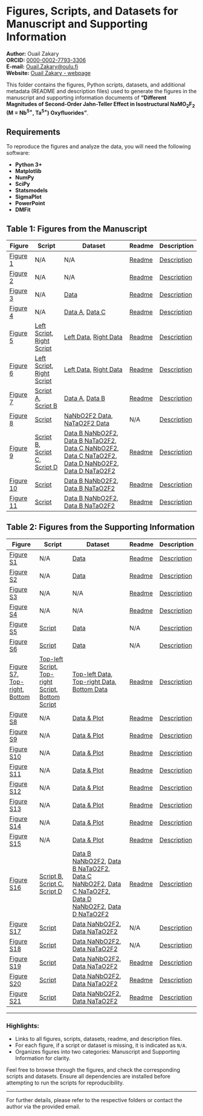 # Figures, Scripts, and Datasets for Manuscript and Supporting Information
**Author:** Ouail Zakary  
**ORCID:** [0000-0002-7793-3306](https://orcid.org/0000-0002-7793-3306)  
**E-mail:** [Ouail.Zakary@oulu.fi](mailto:Ouail.Zakary@oulu.fi)  
**Website:** [Ouail Zakary - webpage](https://cc.oulu.fi/~nmrwww/members/Ouail_Zakary.html)

This folder contains the figures, Python scripts, datasets, and additional metadata (README and description files) used to generate the figures in the manuscript and supporting information documents of **“Different Magnitudes of Second-Order Jahn-Teller Effect in Isostructural NaMO<sub>2</sub>F<sub>2</sub> (M = Nb<sup>5+</sup>, Ta<sup>5+</sup>) Oxyfluorides”**.

## Requirements

To reproduce the figures and analyze the data, you will need the following software:
- **Python 3+**
- **Matplotlib**
- **NumPy**
- **SciPy**
- **Statsmodels**
- **SigmaPlot**
- **PowerPoint**
- **DMFit**

## Table 1: Figures from the Manuscript

| **Figure** | **Script** | **Dataset** | **Readme** | **Description** |
|------------|-------------|-------------|------------|-----------------|
| [Figure 1](./manuscript/figure_1.png) | N/A | N/A | [Readme](./manuscript/figure_1_readme.txt) | [Description](./manuscript/figure_1_description.txt) |
| [Figure 2](./manuscript/figure_2.png) | N/A | N/A | [Readme](./manuscript/figure_2_readme.txt) | [Description](./manuscript/figure_2_description.txt) |
| [Figure 3](./manuscript/figure_3.png) | N/A | [Data](./manuscript/figure_3_data.agr) | [Readme](./manuscript/figure_3_readme.txt) | [Description](./manuscript/figure_3_description.txt) |
| [Figure 4](./manuscript/figure_4.png) | N/A | [Data A](./manuscript/figure_4-a_data.agr), [Data C](./manuscript/figure_4-c_data.agr) | [Readme](./manuscript/figure_4_readme.txt) | [Description](./manuscript/figure_4_description.txt) |
| [Figure 5](./manuscript/figure_5.png) | [Left Script](./manuscript/figure_5-left_script.py), [Right Script](./manuscript/figure_5-right_script.py) | [Left Data](./manuscript/figure_5-left_data.txt), [Right Data](./manuscript/figure_5-right_data.txt) | [Readme](./manuscript/figure_5_readme.txt) | [Description](./manuscript/figure_5_description.txt) |
| [Figure 6](./manuscript/figure_6.png) | [Left Script](./manuscript/figure_6_left_script.py), [Right Script](./manuscript/figure_6_right_script.py) | [Left Data](./manuscript/figure_6_left_data.txt), [Right Data](./manuscript/figure_6_right_data.txt) | [Readme](./manuscript/figure_6_readme.txt) | [Description](./manuscript/figure_6_description.txt) |
| [Figure 7](./manuscript/figure_7.png) | [Script A](./manuscript/figure_7-a_script.py), [Script B](./manuscript/figure_7-b_script.py) | [Data A](./manuscript/figure_7-a_data/), [Data B](./manuscript/figure_7-b_data/) | [Readme](./manuscript/figure_7_readme.txt) | [Description](./manuscript/figure_7_description.txt) |
| [Figure 8](./manuscript/figure_8.png) | [Script](./manuscript/figure_8_script.py) | [NaNbO2F2 Data](./manuscript/figure_8_NaNbO2F2_data.txt), [NaTaO2F2 Data](./manuscript/figure_8_NaTaO2F2_data.txt) | N/A | [Description](./manuscript/figure_8_description.txt) |
| [Figure 9](./manuscript/figure_9.png) | [Script B](./manuscript/figure_9-b_script.py), [Script C](./manuscript/figure_9-c_script.py), [Script D](./manuscript/figure_9-d_script.py) | [Data B NaNbO2F2](./manuscript/figure_9-b_NaNbO2F2_data.txt), [Data B NaTaO2F2](./manuscript/figure_9-b_NaTaO2F2_data.txt), [Data C NaNbO2F2](./manuscript/figure_9-c_NaNbO2F2_data.txt), [Data C NaTaO2F2](./manuscript/figure_9-c_NaTaO2F2_data.txt), [Data D NaNbO2F2](./manuscript/figure_9-d_NaNbO2F2_data.txt), [Data D NaTaO2F2](./manuscript/figure_9-d_NaTaO2F2_data.txt) | [Readme](./manuscript/figure_9_readme.txt) | [Description](./manuscript/figure_9_description.txt) |
| [Figure 10](./manuscript/figure_10.png) | [Script](./manuscript/figure_10-b_script.py) | [Data B NaNbO2F2](./manuscript/figure_10-b_NaNbO2F2_data.txt), [Data B NaTaO2F2](./manuscript/figure_10-b_NaTaO2F2_data.txt) | [Readme](./manuscript/figure_10_readme.txt) | [Description](./manuscript/figure_10_description.txt) |
| [Figure 11](./manuscript/figure_11.png) | [Script](./manuscript/figure_11-b_script.py) | [Data B NaNbO2F2](./manuscript/figure_11-b_NaNbO2F2_data.txt), [Data B NaTaO2F2](./manuscript/figure_11-b_NaTaO2F2_data.txt) | [Readme](./manuscript/figure_11_readme.txt) | [Description](./manuscript/figure_11_description.txt) |

## Table 2: Figures from the Supporting Information

| **Figure** | **Script** | **Dataset** | **Readme** | **Description** |
|------------|------------|-------------|------------|-----------------|
| [Figure S1](./supporting_information/figure_S1.JPG) | N/A | [Data](./supporting_information/figure_S1_data_&_plot.JNB) | [Readme](./supporting_information/figure_S1_readme.txt) | [Description](./supporting_information/figure_S1_description.txt) |
| [Figure S2](./supporting_information/figure_S2.JPG) | N/A | [Data](./supporting_information/figure_S2_data_&_plot.JNB) | [Readme](./supporting_information/figure_S2_readme.txt) | [Description](./supporting_information/figure_S2_description.txt) |
| [Figure S3](./supporting_information/figure_S3.png) | N/A | N/A | [Readme](./supporting_information/figure_S3_readme.txt) | [Description](./supporting_information/figure_S3_description.txt) |
| [Figure S4](./suportting_information/figure_S4.png) | N/A | N/A | [Readme](./suportting_information/figure_S4_readme.txt) | [Description](./suportting_information/figure_S4_description.txt) |
| [Figure S5](./suportting_information/figure_S5.png) | [Script](./suportting_information/figure_S5_script.py) | [Data](./suportting_information/figure_S5_data.txt) | N/A | [Description](./suportting_information/figure_S5_description.txt) |
| [Figure S6](./suportting_information/figure_S6.png) | [Script](./suportting_information/figure_S6_script.py) | [Data](./suportting_information/figure_S6_data.txt) | N/A | [Description](./suportting_information/figure_S6_description.txt) |
| [Figure S7](./suportting_information/figure_S7_top-left.png), [Top-right](./suportting_information/figure_S7_top-right.png), [Bottom](./suportting_information/figure_S7_bottom.png) | [Top-left Script](./suportting_information/figure_S7_top-left_script.py), [Top-right Script](./suportting_information/figure_S7_top-right_script.py), [Bottom Script](./suportting_information/figure_S7_bottom_script.py) | [Top-left Data](./suportting_information/figure_S7_top-left_data.txt), [Top-right Data](./suportting_information/figure_S7_top-right_data.txt), [Bottom Data](./suportting_information/figure_S7_bottom_data.txt) | [Readme](./suportting_information/figure_S7_readme.txt) | [Description](./suportting_information/figure_S7_description.txt) |
| [Figure S8](./suportting_information/figure_S8.png) | N/A | [Data & Plot](./suportting_information/figure_S8-S11_data_&_plot.zip) | [Readme](./suportting_information/figure_S8-S11_readme.txt) | [Description](./suportting_information/figure_S8_description.txt) |
| [Figure S9](./suportting_information/figure_S9.png) | N/A | [Data & Plot](./suportting_information/figure_S8-S11_data_&_plot.zip) | [Readme](./suportting_information/figure_S8-S11_readme.txt) | [Description](./suportting_information/figure_S9_description.txt) |
| [Figure S10](./suportting_information/figure_S10.png) | N/A | [Data & Plot](./suportting_information/figure_S8-S11_data_&_plot.zip) | [Readme](./suportting_information/figure_S8-S11_readme.txt) | [Description](./suportting_information/figure_S10_description.txt) |
| [Figure S11](./suportting_information/figure_S11.png) | N/A | [Data & Plot](./suportting_information/figure_S8-S11_data_&_plot.zip) | [Readme](./suportting_information/figure_S8-S11_readme.txt) | [Description](./suportting_information/figure_S11_description.txt) |
| [Figure S12](./suportting_information/figure_S12.png) | N/A | [Data & Plot](./suportting_information/figure_S12-S15_data_&_plot.zip) | [Readme](./suportting_information/figure_S12-S15_readme.txt) | [Description](./suportting_information/figure_S12_description.txt) |
| [Figure S13](./suportting_information/figure_S13.png) | N/A | [Data & Plot](./suportting_information/figure_S12-S15_data_&_plot.zip) | [Readme](./suportting_information/figure_S12-S15_readme.txt) | [Description](./suportting_information/figure_S13_description.txt) |
| [Figure S14](./suportting_information/figure_S14.png) | N/A | [Data & Plot](./suportting_information/figure_S12-S15_data_&_plot.zip) | [Readme](./suportting_information/figure_S12-S15_readme.txt) | [Description](./suportting_information/figure_S14_description.txt) |
| [Figure S15](./suportting_information/figure_S15.png) | N/A | [Data & Plot](./suportting_information/figure_S12-S15_data_&_plot.zip) | [Readme](./suportting_information/figure_S12-S15_readme.txt) | [Description](./suportting_information/figure_S15_description.txt) |
| [Figure S16](./suportting_information/figure_S16.png) | [Script B](./suportting_information/figure_S16-b_script.py), [Script C](./suportting_information/figure_S16-c_script.py), [Script D](./suportting_information/figure_S16-d_script.py) | [Data B NaNbO2F2](./suportting_information/figure_S16-b_NaNbO2F2_data.txt), [Data B NaTaO2F2](./suportting_information/figure_S16-b_NaTaO2F2_data.txt), [Data C NaNbO2F2](./suportting_information/figure_S16-c_NaNbO2F2_data.txt), [Data C NaTaO2F2](./suportting_information/figure_S16-c_NaTaO2F2_data.txt), [Data D NaNbO2F2](./suportting_information/figure_S16-d_NaNbO2F2_data.txt), [Data D NaTaO2F2](./suportting_information/figure_S16-d_NaTaO2F2_data.txt) | [Readme](./suportting_information/figure_S16_readme.txt) | [Description](./suportting_information/figure_S16_description.txt) |
| [Figure S17](./suportting_information/figure_S17.png) | [Script](./suportting_information/figure_S17_script.py) | [Data NaNbO2F2](./suportting_information/figure_S17_NaNbO2F2_data.txt), [Data NaTaO2F2](./suportting_information/figure_S17_NaTaO2F2_data.txt) | N/A | [Description](./suportting_information/figure_S17_description.txt) |
| [Figure S18](./suportting_information/figure_S18.png) | [Script](./suportting_information/figure_S18_script.py) | [Data NaNbO2F2](./suportting_information/figure_S18_NaNbO2F2_data.txt), [Data NaTaO2F2](./suportting_information/figure_S18_NaTaO2F2_data.txt) | N/A | [Description](./suportting_information/figure_S18_description.txt) |
| [Figure S19](./suportting_information/figure_S19.png) | [Script](./suportting_information/figure_S19_script.py) | [Data NaNbO2F2](./suportting_information/figure_S19_NaNbO2F2_data.txt), [Data NaTaO2F2](./suportting_information/figure_S19_NaTaO2F2_data.txt) | [Readme](./suportting_information/figure_S19_readme.txt) | [Description](./suportting_information/figure_S19_description.txt) |
| [Figure S20](./suportting_information/figure_S20.png) | [Script](./suportting_information/figure_S20_script.py) | [Data NaNbO2F2](./suportting_information/figure_S20_NaNbO2F2_data.txt), [Data NaTaO2F2](./suportting_information/figure_S20_NaTaO2F2_data.txt) | [Readme](./suportting_information/figure_S20_readme.txt) | [Description](./suportting_information/figure_S20_description.txt) |
| [Figure S21](./suportting_information/figure_S21.png) | [Script](./suportting_information/figure_S21_script.py) | [Data NaNbO2F2](./suportting_information/figure_S21_NaNbO2F2_data.txt), [Data NaTaO2F2](./suportting_information/figure_S21_NaTaO2F2_data.txt) | [Readme](./suportting_information/figure_S21_readme.txt) | [Description](./suportting_information/figure_S21_description.txt) |

---

### Highlights:
- Links to all figures, scripts, datasets, readme, and description files.
- For each figure, if a script or dataset is missing, it is indicated as `N/A`.
- Organizes figures into two categories: Manuscript and Supporting Information for clarity.

Feel free to browse through the figures, and check the corresponding scripts and datasets. Ensure all dependencies are installed before attempting to run the scripts for reproducibility.

---

For further details, please refer to the respective folders or contact the author via the provided email.
